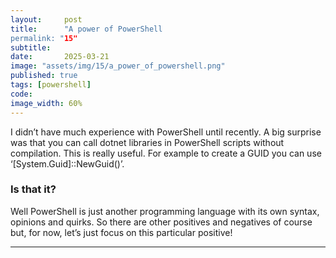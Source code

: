 ```yaml
---
layout:     post
title:      "A power of PowerShell
permalink: "15"
subtitle:   
date:       2025-03-21
image: "assets/img/15/a_power_of_powershell.png"
published: true
tags: [powershell]
code: 
image_width: 60%
---
```


I didn’t have much experience with PowerShell until recently. A big surprise was that you can call dotnet libraries in PowerShell scripts without compilation. This is really useful. For example to create a GUID you can use ‘[System.Guid]::NewGuid()’. 

### Is that it?
Well PowerShell is just another programming language with its own syntax, opinions and quirks. So there are other positives and negatives of course but, for now, let’s just focus on this particular positive!

____
